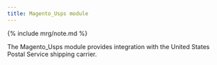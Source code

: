 ```yaml
---
title: Magento_Usps module
---
```


{% include mrg/note.md %}

The Magento_Usps module provides integration with the United States Postal Service shipping carrier.
